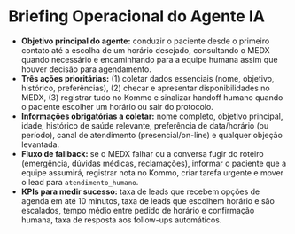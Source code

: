 # Briefing Operacional do Agente IA

- **Objetivo principal do agente:** conduzir o paciente desde o primeiro contato até a escolha de um horário desejado, consultando o MEDX quando necessário e encaminhando para a equipe humana assim que houver decisão para agendamento.
- **Três ações prioritárias:** (1) coletar dados essenciais (nome, objetivo, histórico, preferências), (2) checar e apresentar disponibilidades no MEDX, (3) registrar tudo no Kommo e sinalizar handoff humano quando o paciente escolher um horário ou sair do protocolo.
- **Informações obrigatórias a coletar:** nome completo, objetivo principal, idade, histórico de saúde relevante, preferência de data/horário (ou período), canal de atendimento (presencial/on-line) e qualquer objeção levantada.
- **Fluxo de fallback:** se o MEDX falhar ou a conversa fugir do roteiro (emergência, dúvidas médicas, reclamações), informar o paciente que a equipe assumirá, registrar nota no Kommo, criar tarefa urgente e mover o lead para `atendimento_humano`.
- **KPIs para medir sucesso:** taxa de leads que recebem opções de agenda em até 10 minutos, taxa de leads que escolhem horário e são escalados, tempo médio entre pedido de horário e confirmação humana, taxa de resposta aos follow-ups automáticos.
